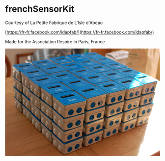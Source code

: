 # frenchSensorKit

Courtesy of La Petite Fabrique de L'Isle d'Abeau

[https://fr-fr.facebook.com/idapfab/](https://fr-fr.facebook.com/idapfab/)

Made for the Association Respire in Paris, France

![100 Sensors](100sensors.png)

